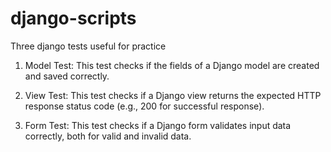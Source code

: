# django-scripts

Three django tests useful for practice

1. Model Test: This test checks if the fields of a Django model are created and saved correctly.

2. View Test: This test checks if a Django view returns the expected HTTP response status code (e.g., 200 for successful response).

3. Form Test: This test checks if a Django form validates input data correctly, both for valid and invalid data.
